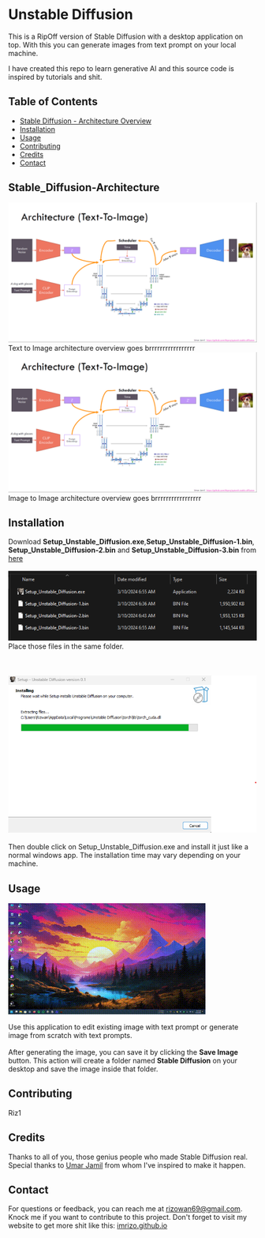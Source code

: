 # Unstable Diffusion

This is a RipOff version of Stable Diffusion with a desktop application on top. 
With this you can generate images from text prompt on your local machine. 

I have created this repo to learn generative AI and this source code is inspired by tutorials
and shit. 

## Table of Contents
- [Stable Diffusion - Architecture Overview](#Stable_Diffusion-Architecture)
- [Installation](#installation)
- [Usage](#usage)
- [Contributing](#contributing)
- [Credits](#credits)
- [Contact](#contact)

## Stable_Diffusion-Architecture
![Stable Diffusion](others/architecturet2i.png)
Text to Image architecture overview goes brrrrrrrrrrrrrrrrr
![Stable Diffusion](others/architecturet2i.png)
Image to Image architecture overview goes brrrrrrrrrrrrrrrrr

## Installation

Download **Setup_Unstable_Diffusion.exe**,**Setup_Unstable_Diffusion-1.bin**,
**Setup_Unstable_Diffusion-2.bin** and **Setup_Unstable_Diffusion-3.bin** from [here](https://tinyurl.com/2fveuu3u)
<br>
<br>
![InstallationFiles](others/setup1.png)
<br>
Place those files in the same folder.
<br>
<br>
<br>
<br>
![Setup](others/setup2.png)
<br>
<br>
Then double click on Setup_Unstable_Diffusion.exe and install it just like a normal windows app.
The installation time may vary depending on your machine.

## Usage
![Demo GIF](others/use.gif)

Use this application to edit existing image with text prompt or generate image from scratch
with text prompts.
<br>
<br>
After generating the image, you can save it by clicking the **Save Image** button. 
This action will create a folder named **Stable Diffusion** on your desktop and save the image inside that folder.
## Contributing

Riz1

## Credits

Thanks to all of you, those genius people who made Stable Diffusion real.
Special thanks to [Umar Jamil](https://www.youtube.com/@umarjamilai) from whom I've inspired to make it happen.


## Contact

For questions or feedback, you can reach me at [rizowan69@gmail.com](mailto:rizowan69@gmail.com).
Knock me if you want to contribute to this project.
Don't forget to visit my website to get more shit like this: [imrizo.github.io](https://imrizo.github.io/)


